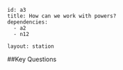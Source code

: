 ````
id: a3
title: How can we work with powers?
dependencies:
  - a2
  - n12

layout: station
````
##Key Questions